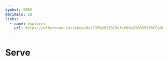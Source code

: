 ```yaml
---
symbol: SERV
decimals: 18
links:
  - name: explorer
    url: https://etherscan.io/token/0x1237b0d12B15e3c609e37885597bFCad85745cf1
---
```


# Serve
